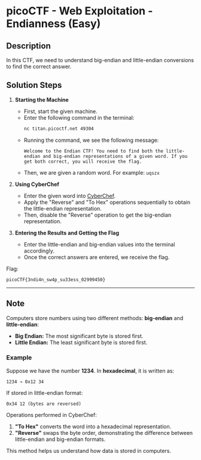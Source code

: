 # picoCTF - Web Exploitation - Endianness (Easy)

## Description
In this CTF, we need to understand big-endian and little-endian conversions to find the correct answer.

## Solution Steps

1. **Starting the Machine**
   - First, start the given machine.
   - Enter the following command in the terminal:
     ```bash
     nc titan.picoctf.net 49304
     ```
   - Running the command, we see the following message:
     ```
     Welcome to the Endian CTF! You need to find both the little-endian and big-endian representations of a given word. If you get both correct, you will receive the flag.
     ```
   - Then, we are given a random word. For example: `uqszx`

2. **Using CyberChef**
   - Enter the given word into [CyberChef](https://gchq.github.io/CyberChef/).
   - Apply the "Reverse" and "To Hex" operations sequentially to obtain the little-endian representation.
   - Then, disable the "Reverse" operation to get the big-endian representation.

3. **Entering the Results and Getting the Flag**
   - Enter the little-endian and big-endian values into the terminal accordingly.
   - Once the correct answers are entered, we receive the flag.

Flag:
```
picoCTF{3ndi4n_sw4p_su33ess_02999450}
```

---

## Note
Computers store numbers using two different methods: **big-endian** and **little-endian**:

- **Big Endian:** The most significant byte is stored first.
- **Little Endian:** The least significant byte is stored first.

### Example
Suppose we have the number **1234**. In **hexadecimal**, it is written as:
```
1234 → 0x12 34
```
If stored in little-endian format:
```
0x34 12 (bytes are reversed)
```

Operations performed in CyberChef:
1. **"To Hex"** converts the word into a hexadecimal representation.
2. **"Reverse"** swaps the byte order, demonstrating the difference between little-endian and big-endian formats.

This method helps us understand how data is stored in computers.
